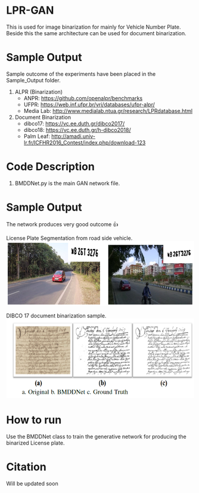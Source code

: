 # LPR-GAN
This is used for image binarization for mainly for Vehicle Number Plate. Beside this the same architecture can be used for document binarization.

# Sample Output
Sample outcome of the experiments have been placed in the Sample_Output folder.
1. ALPR (Binarization)
   - ANPR: https://github.com/openalpr/benchmarks
   - UFPR: https://web.inf.ufpr.br/vri/databases/ufpr-alpr/
   - Media Lab: http://www.medialab.ntua.gr/research/LPRdatabase.html
2. Document Binarization
   - dibco17: https://vc.ee.duth.gr/dibco2017/
   - dibco18: https://vc.ee.duth.gr/h-dibco2018/
   - Palm Leaf: http://amadi.univ-lr.fr/ICFHR2016_Contest/index.php/download-123
   
# Code Description
1. BMDDNet.py is the main GAN network file. 

# Sample Output
The network produces very good outcome :+1:

License Plate Segmentation from road side vehicle.
![Alt text](Sample_Output/sampleout.PNG?raw=true "LP Binarization over various lighting condition")

DIBCO 17 document binarization sample.
![Alt text](Sample_Output/dibco17.PNG?raw=true "Document Binarization")

# How to run
Use the BMDDNet class to train the generative network for producing the binarized License plate.

# Citation
Will be updated soon